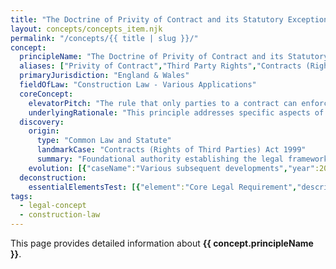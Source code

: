 ```yaml
---
title: "The Doctrine of Privity of Contract and its Statutory Exceptions"
layout: concepts/concepts_item.njk
permalink: "/concepts/{{ title | slug }}/"
concept:
  principleName: "The Doctrine of Privity of Contract and its Statutory Exceptions"
  aliases: ["Privity of Contract","Third Party Rights","Contracts (Rights of Third Parties) Act","Privity Exceptions"]
  primaryJurisdiction: "England & Wales"
  fieldOfLaw: "Construction Law - Various Applications"
  coreConcept:
    elevatorPitch: "The rule that only parties to a contract can enforce its terms, subject to statutory exceptions allowing third party beneficiaries to claim in specified circumstances."
    underlyingRationale: "This principle addresses specific aspects of construction law relationships and liabilities, providing structured legal framework for the doctrine of privity of contract and its statutory exceptions issues."
  discovery:
    origin:
      type: "Common Law and Statute"
      landmarkCase: "Contracts (Rights of Third Parties) Act 1999"
      summary: "Foundational authority establishing the legal framework for the doctrine of privity of contract and its statutory exceptions in construction and commercial law contexts."
    evolution: [{"caseName":"Various subsequent developments","year":2000,"contribution":"Continued judicial and legislative refinement of the principle's application and scope in modern construction law."}]
  deconstruction:
    essentialElementsTest: [{"element":"Core Legal Requirement","description":"The fundamental requirement that must be established to successfully apply the doctrine of privity of contract and its statutory exceptions in construction law contexts."},{"element":"Factual Foundation","description":"The specific factual circumstances that must exist to trigger application of this legal principle."},{"element":"Legal Consequence Test","description":"The test for determining when the principle's legal consequences should apply to the particular circumstances."}]
tags: 
  - legal-concept
  - construction-law
---
```


This page provides detailed information about **{{ concept.principleName }}**.
